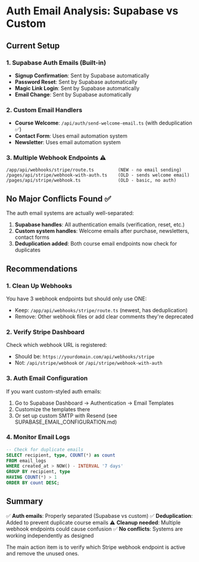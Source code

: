 # Auth Email Analysis: Supabase vs Custom

## Current Setup

### 1. **Supabase Auth Emails** (Built-in)
- **Signup Confirmation**: Sent by Supabase automatically
- **Password Reset**: Sent by Supabase automatically  
- **Magic Link Login**: Sent by Supabase automatically
- **Email Change**: Sent by Supabase automatically

### 2. **Custom Email Handlers**
- **Course Welcome**: `/api/auth/send-welcome-email.ts` (with deduplication ✅)
- **Contact Form**: Uses email automation system
- **Newsletter**: Uses email automation system

### 3. **Multiple Webhook Endpoints** ⚠️
```
/app/api/webhooks/stripe/route.ts         (NEW - no email sending)
/pages/api/stripe/webhook-with-auth.ts    (OLD - sends welcome email)
/pages/api/stripe/webhook.ts              (OLD - basic, no auth)
```

## No Major Conflicts Found ✅

The auth email systems are actually well-separated:

1. **Supabase handles**: All authentication emails (verification, reset, etc.)
2. **Custom system handles**: Welcome emails after purchase, newsletters, contact forms
3. **Deduplication added**: Both course email endpoints now check for duplicates

## Recommendations

### 1. **Clean Up Webhooks**
You have 3 webhook endpoints but should only use ONE:
- Keep: `/app/api/webhooks/stripe/route.ts` (newest, has deduplication)
- Remove: Other webhook files or add clear comments they're deprecated

### 2. **Verify Stripe Dashboard**
Check which webhook URL is registered:
- Should be: `https://yourdomain.com/api/webhooks/stripe`
- Not: `/api/stripe/webhook` or `/api/stripe/webhook-with-auth`

### 3. **Auth Email Configuration**
If you want custom-styled auth emails:
1. Go to Supabase Dashboard → Authentication → Email Templates
2. Customize the templates there
3. Or set up custom SMTP with Resend (see SUPABASE_EMAIL_CONFIGURATION.md)

### 4. **Monitor Email Logs**
```sql
-- Check for duplicate emails
SELECT recipient, type, COUNT(*) as count
FROM email_logs
WHERE created_at > NOW() - INTERVAL '7 days'
GROUP BY recipient, type
HAVING COUNT(*) > 1
ORDER BY count DESC;
```

## Summary

✅ **Auth emails**: Properly separated (Supabase vs custom)
✅ **Deduplication**: Added to prevent duplicate course emails
⚠️ **Cleanup needed**: Multiple webhook endpoints could cause confusion
✅ **No conflicts**: Systems are working independently as designed

The main action item is to verify which Stripe webhook endpoint is active and remove the unused ones.
